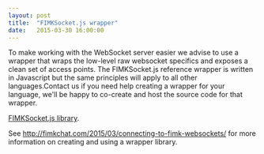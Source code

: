 ```yaml
---
layout: post
title:  "FIMKSocket.js wrapper"
date:   2015-03-30 16:00:00
---
```

To make working with the WebSocket server easier we advise to use a wrapper that wraps the low-level raw websocket specifics and exposes a clean set of access points. The FIMKSocket.js reference wrapper is written in Javascript but the same principles will apply to all other languages.Contact us if you need help creating a wrapper for your language, we'll be happy to co-create and host the source code for that wrapper.

<a target="_blank" href="https://gist.github.com/fimkrypto/916fc1da11dd2877ab18" target="_blank">FIMKSocket.js library</a>.

See <a htarget="_blank" ref="http://fimkchat.com/2015/03/connecting-to-fimk-websockets/">http://fimkchat.com/2015/03/connecting-to-fimk-websockets/</a> for more information on creating and using a wrapper library.